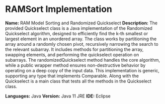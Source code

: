# RAMSort Implementation


**Name:** RAM Model Sorting and Randomized Quickselect
**Description:** The provided Quickselect class is a Java implementation of the Randomized Quickselect algorithm, designed to efficiently find the k-th smallest or largest element in an unordered array. The class works by partitioning the array around a randomly chosen pivot, recursively narrowing the search to the relevant subarray. It includes methods for partitioning the array, swapping elements, and performing the quickselect operation on subarrays. The randomizedQuickselect method handles the core algorithm, while a public wrapper method ensures non-destructive behavior by operating on a deep copy of the input data. This implementation is generic, supporting any type that implements Comparable.
Along with the Quickselect is a main class that tests all the methods in the Quickselect class.


**Languages:** Java
**Version:** Java 11 JRE
**IDE:** Eclipse